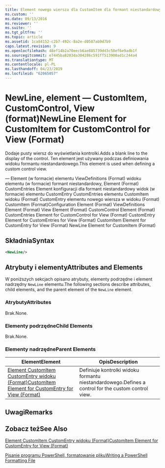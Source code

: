 ```yaml
---
title: Element nowego wiersza dla CustomItem dla formant niestandardowy dla widoku (Format) | Dokumentacja firmy Microsoft
ms.custom: ''
ms.date: 09/13/2016
ms.reviewer: ''
ms.suite: ''
ms.tgt_pltfrm: ''
ms.topic: article
ms.assetid: 1ca84152-c2b7-492c-8a2e-d0587ab9d7b9
caps.latest.revision: 9
ms.openlocfilehash: 48ef14b2a70eecb6ae885739dd3c58ef6e9adb1f
ms.sourcegitcommit: e7445ba8203da304286c591ff513900ad1c244a4
ms.translationtype: MT
ms.contentlocale: pl-PL
ms.lasthandoff: 04/23/2019
ms.locfileid: "62065057"
---
```

# <a name="newline-element-for-customitem-for-customcontrol-for-view-format"></a><span data-ttu-id="c85c1-102">NewLine, element — CustomItem, CustomControl, View (format)</span><span class="sxs-lookup"><span data-stu-id="c85c1-102">NewLine Element for CustomItem for CustomControl for View (Format)</span></span>

<span data-ttu-id="c85c1-103">Dodaje pusty wiersz do wyświetlania kontrolki.</span><span class="sxs-lookup"><span data-stu-id="c85c1-103">Adds a blank line to the display of the control.</span></span> <span data-ttu-id="c85c1-104">Ten element jest używany podczas definiowania widoku formantu niestandardowego.</span><span class="sxs-lookup"><span data-stu-id="c85c1-104">This element is used when defining a custom control view.</span></span>

<span data-ttu-id="c85c1-105">— Element (w formacie) elementu ViewDefinitions (Format) widoku elementu (w formacie) formant niestandardowy, Element (Format) CustomEntries Element konfiguracji dla formant niestandardowy widok (w formacie) elementu CustomEntry CustomEntries elementu CustomItem widoku (Format) CustomEntry elementu nowego wiersza w widoku (Format) CustomItem (Format)</span><span class="sxs-lookup"><span data-stu-id="c85c1-105">Configuration Element (Format) ViewDefinitions Element (Format) View Element (Format) CustomControl Element (Format) CustomEntries Element for CustomControl for View (Format) CustomEntry Element for CustomEntries for View (Format) CustomItem Element for CustomEntry for View (Format) NewLine Element for CustomItem (Format)</span></span>

## <a name="syntax"></a><span data-ttu-id="c85c1-106">Składnia</span><span class="sxs-lookup"><span data-stu-id="c85c1-106">Syntax</span></span>

```xml
<NewLine/>
```

## <a name="attributes-and-elements"></a><span data-ttu-id="c85c1-107">Atrybuty i elementy</span><span class="sxs-lookup"><span data-stu-id="c85c1-107">Attributes and Elements</span></span>

<span data-ttu-id="c85c1-108">W poniższych sekcjach opisano atrybuty, elementy podrzędne i element nadrzędny `NewLine` elementu.</span><span class="sxs-lookup"><span data-stu-id="c85c1-108">The following sections describe attributes, child elements, and the parent element of the `NewLine` element.</span></span>

### <a name="attributes"></a><span data-ttu-id="c85c1-109">Atrybuty</span><span class="sxs-lookup"><span data-stu-id="c85c1-109">Attributes</span></span>

<span data-ttu-id="c85c1-110">Brak.</span><span class="sxs-lookup"><span data-stu-id="c85c1-110">None.</span></span>

### <a name="child-elements"></a><span data-ttu-id="c85c1-111">Elementy podrzędne</span><span class="sxs-lookup"><span data-stu-id="c85c1-111">Child Elements</span></span>

<span data-ttu-id="c85c1-112">Brak.</span><span class="sxs-lookup"><span data-stu-id="c85c1-112">None.</span></span>

### <a name="parent-elements"></a><span data-ttu-id="c85c1-113">Elementy nadrzędne</span><span class="sxs-lookup"><span data-stu-id="c85c1-113">Parent Elements</span></span>

|<span data-ttu-id="c85c1-114">Element</span><span class="sxs-lookup"><span data-stu-id="c85c1-114">Element</span></span>|<span data-ttu-id="c85c1-115">Opis</span><span class="sxs-lookup"><span data-stu-id="c85c1-115">Description</span></span>|
|-------------|-----------------|
|[<span data-ttu-id="c85c1-116">Element CustomItem CustomEntry widoku (Format)</span><span class="sxs-lookup"><span data-stu-id="c85c1-116">CustomItem Element for CustomEntry for View (Format)</span></span>](./customitem-element-for-customentry-for-customcontrol-for-view-format.md)|<span data-ttu-id="c85c1-117">Definiuje kontrolki widoku formantu niestandardowego.</span><span class="sxs-lookup"><span data-stu-id="c85c1-117">Defines a control for the custom control view.</span></span>|

## <a name="remarks"></a><span data-ttu-id="c85c1-118">Uwagi</span><span class="sxs-lookup"><span data-stu-id="c85c1-118">Remarks</span></span>

## <a name="see-also"></a><span data-ttu-id="c85c1-119">Zobacz też</span><span class="sxs-lookup"><span data-stu-id="c85c1-119">See Also</span></span>

[<span data-ttu-id="c85c1-120">Element CustomItem CustomEntry widoku (Format)</span><span class="sxs-lookup"><span data-stu-id="c85c1-120">CustomItem Element for CustomEntry for View (Format)</span></span>](./customitem-element-for-customentry-for-customcontrol-for-view-format.md)

[<span data-ttu-id="c85c1-121">Pisanie programu PowerShell, formatowanie pliku</span><span class="sxs-lookup"><span data-stu-id="c85c1-121">Writing a PowerShell Formatting File</span></span>](./writing-a-powershell-formatting-file.md)
